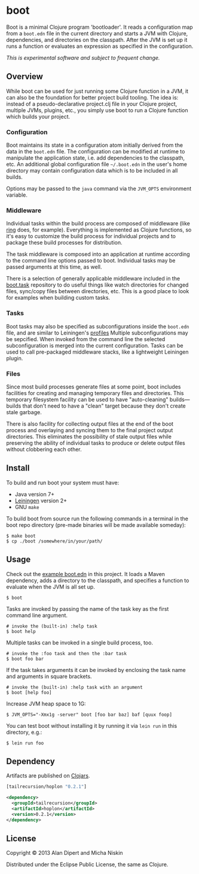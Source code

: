 # boot

Boot is a minimal Clojure program 'bootloader'.  It reads a
configuration map from a `boot.edn` file in the current directory
and starts a JVM with Clojure, dependencies, and directories
on the classpath. After the JVM is set up it runs a function
or evaluates an expression as specified in the configuration.

*This is experimental software and subject to frequent change.*

## Overview

While boot can be used for just running some Clojure function in a
JVM, it can also be the foundation for better project build tooling.
The idea is: instead of a pseudo-declarative project.clj file in
your Clojure project, multiple JVMs, plugins, etc., you simply use
boot to run a Clojure function which builds your project.

### Configuration

Boot maintains its state in a configuration atom initially
derived from the data in the `boot.edn` file. The configuration
can be modified at runtime to manipulate the application state,
i.e. add dependencies to the classpath, etc. An additional global
configuration file `~/.boot.edn` in the user's home directory may
contain configuration data which is to be included in all builds.

Options may be passed to the `java` command via the `JVM_OPTS`
environment variable.

### Middleware

Individual tasks within the build process are composed of middleware
(like [ring][1] does, for example).  Everything is implemented as
Clojure functions, so it's easy to customize the build process for
individual projects and to package these build processes for
distribution.

The task middleware is composed into an application at runtime
according to the command line options passed to boot. Individual
tasks may be passed arguments at this time, as well.

There is a selection of generally applicable middleware included in
the [boot.task][2] repository to do useful things like watch
directories for changed files, sync/copy files between directories,
etc. This is a good place to look for examples when building custom
tasks.

### Tasks

Boot tasks may also be specified as subconfigurations inside the
`boot.edn` file, and are similar to Leiningen's [profiles][3] Multiple
subconfigurations may be sepcified. When invoked from the command line
the selected subconfiguration is merged into the current
configuration. Tasks can be used to call pre-packaged middleware
stacks, like a lightweight Leiningen plugin.

### Files

Since most build processes generate files at some point, boot
includes facilities for creating and managing temporary files
and directories. This temporary filesystem facility can be used
to have "auto-cleaning" builds&mdash;builds that don't need to have
a "clean" target because they don't create stale garbage.

There is also facility for collecting output files at the end of
the boot process and overlaying and syncing them to the final
project output directories. This eliminates the possibility of
stale output files while preserving the ability of individual
tasks to produce or delete output files without clobbering each
other.

## Install

To build and run boot your system must have:
* Java version 7+
* [Leiningen][4] version 2+
* GNU `make`

To build boot from source run the following commands in a terminal
in the boot repo directory (pre-made binaries will be made available
someday):

    $ make boot
    $ cp ./boot /somewhere/in/your/path/

## Usage

Check out the [example boot.edn][5] in this project.  It loads a Maven
dependency, adds a directory to the classpath, and specifies a
function to evaluate when the JVM is all set up.

    $ boot

Tasks are invoked by passing the name of the task key as the
first command line argument.

    # invoke the (built-in) :help task
    $ boot help

Multiple tasks can be invoked in a single build process, too.

    # invoke the :foo task and then the :bar task
    $ boot foo bar

If the task takes arguments it can be invoked by enclosing the
task name and arguments in square brackets.

    # invoke the (built-in) :help task with an argument
    $ boot [help foo]

Increase JVM heap space to 1G:

    $ JVM_OPTS="-Xmx1g -server" boot [foo bar baz] baf [quux foop]

You can test boot without installing it by running it via `lein run`
in this directory, e.g.:

    $ lein run foo

## Dependency

Artifacts are published on [Clojars][6]. 

```clojure
[tailrecursion/hoplon "0.2.1"]
```

```xml
<dependency>
  <groupId>tailrecursion</groupId>
  <artifactId>hoplon</artifactId>
  <version>0.2.1</version>
</dependency>
```

## License

Copyright © 2013 Alan Dipert and Micha Niskin

Distributed under the Eclipse Public License, the same as Clojure.

[1]: https://github.com/mmcgrana/ring
[2]: https://github.com/tailrecursion/boot.task
[3]: https://github.com/technomancy/leiningen/blob/master/doc/PROFILES.md
[4]: https://github.com/technomancy/leiningen
[5]: https://github.com/tailrecursion/boot/blob/master/boot.edn
[6]: https://clojars.org/tailrecursion/boot
